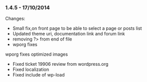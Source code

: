 

### 1.4.5 - 17/10/2014

 Changes: 


 * Small fix,on front page to be able to select a page or posts list
 * Updated theme uri, documentation link and forum link
 * removing ?> from end of file
 * wporg fixes

wporg fixes   optimized images
 * Fixed ticket 19906 review from wordpress.org
 * Fixed localization
 * Fixed include of wp-load
